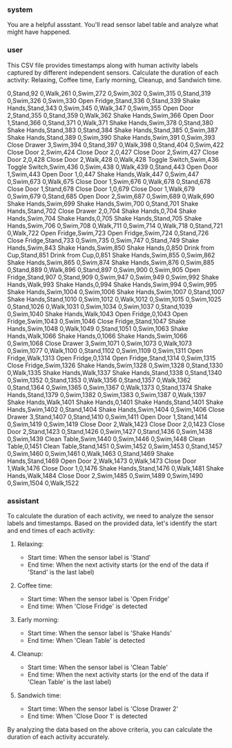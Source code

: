 ### system
You are a helpful assstant. You'll read sensor label table and analyze what might have happened.
### user

This CSV file provides timestamps along with human activity labels captured by different independent sensors.
Calculate the duration of each activity: Relaxing, Coffee time, Early morning, Cleanup, and Sandwich time.
    
0,Stand,92
0,Walk,261
0,Swim,272
0,Swim,302
0,Swim,315
0,Stand,319
0,Swim,326
0,Swim,330
Open Fridge,Stand,336
0,Stand,339
Shake Hands,Stand,343
0,Swim,345
0,Walk,347
0,Swim,355
Open Door 2,Stand,355
0,Stand,359
0,Walk,362
Shake Hands,Swim,366
Open Door 1,Stand,366
0,Stand,371
0,Walk,371
Shake Hands,Swim,378
0,Stand,380
Shake Hands,Stand,383
0,Stand,384
Shake Hands,Stand,385
0,Swim,387
Shake Hands,Stand,389
0,Swim,390
Shake Hands,Swim,391
0,Swim,393
Close Drawer 3,Swim,394
0,Stand,397
0,Walk,398
0,Stand,404
0,Swim,422
Close Door 2,Swim,424
Close Door 2,0,427
Close Door 2,Swim,427
Close Door 2,0,428
Close Door 2,Walk,428
0,Walk,428
Toggle Switch,Swim,436
Toggle Switch,Swim,436
0,Swim,438
0,Walk,439
0,Stand,443
Open Door 1,Swim,443
Open Door 1,0,447
Shake Hands,Walk,447
0,Swim,447
0,Swim,673
0,Walk,675
Close Door 1,Swim,676
0,Walk,678
0,Stand,678
Close Door 1,Stand,678
Close Door 1,0,679
Close Door 1,Walk,679
0,Swim,679
0,Stand,685
Open Door 2,Swim,687
0,Swim,689
0,Walk,690
Shake Hands,Swim,699
Shake Hands,Swim,700
0,Stand,701
Shake Hands,Stand,702
Close Drawer 2,0,704
Shake Hands,0,704
Shake Hands,Swim,704
Shake Hands,0,705
Shake Hands,Stand,705
Shake Hands,Swim,706
0,Swim,708
0,Walk,711
0,Swim,714
0,Walk,718
0,Stand,721
0,Walk,722
Open Fridge,Swim,723
Open Fridge,Swim,724
0,Stand,726
Close Fridge,Stand,733
0,Swim,735
0,Swim,747
0,Stand,749
Shake Hands,Swim,843
Shake Hands,Swim,850
Shake Hands,0,850
Drink from Cup,Stand,851
Drink from Cup,0,851
Shake Hands,Swim,855
0,Swim,862
Shake Hands,Swim,865
0,Swim,874
Shake Hands,Swim,876
0,Swim,885
0,Stand,889
0,Walk,896
0,Stand,897
0,Swim,900
0,Swim,905
Open Fridge,Stand,907
0,Stand,909
0,Swim,947
0,Swim,949
0,Swim,992
Shake Hands,Walk,993
Shake Hands,0,994
Shake Hands,Swim,994
0,Swim,995
Shake Hands,Swim,1004
0,Swim,1006
Shake Hands,Swim,1007
0,Stand,1007
Shake Hands,Stand,1010
0,Swim,1012
0,Walk,1012
0,Swim,1015
0,Swim,1025
0,Stand,1026
0,Walk,1031
0,Swim,1034
0,Swim,1037
0,Stand,1039
0,Swim,1040
Shake Hands,Walk,1043
Open Fridge,0,1043
Open Fridge,Swim,1043
0,Swim,1046
Close Fridge,Stand,1047
Shake Hands,Swim,1048
0,Walk,1049
0,Stand,1051
0,Swim,1063
Shake Hands,Walk,1066
Shake Hands,0,1066
Shake Hands,Swim,1066
0,Swim,1068
Close Drawer 3,Swim,1071
0,Swim,1073
0,Walk,1073
0,Swim,1077
0,Walk,1100
0,Stand,1102
0,Swim,1109
0,Swim,1311
Open Fridge,Walk,1313
Open Fridge,0,1314
Open Fridge,Stand,1314
0,Swim,1315
Close Fridge,Swim,1326
Shake Hands,Swim,1328
0,Swim,1328
0,Stand,1330
0,Walk,1335
Shake Hands,Walk,1337
Shake Hands,Stand,1338
0,Stand,1340
0,Swim,1352
0,Stand,1353
0,Walk,1356
0,Stand,1357
0,Walk,1362
0,Stand,1364
0,Swim,1365
0,Swim,1367
0,Walk,1373
0,Stand,1374
Shake Hands,Stand,1379
0,Swim,1382
0,Swim,1383
0,Swim,1387
0,Walk,1397
Shake Hands,Walk,1401
Shake Hands,0,1401
Shake Hands,Stand,1401
Shake Hands,Swim,1402
0,Stand,1404
Shake Hands,Swim,1404
0,Swim,1406
Close Drawer 3,Stand,1407
0,Stand,1410
0,Swim,1411
Open Door 1,Stand,1414
0,Swim,1419
0,Swim,1419
Close Door 2,Walk,1423
Close Door 2,0,1423
Close Door 2,Stand,1423
0,Stand,1426
0,Swim,1427
0,Stand,1436
0,Swim,1438
0,Swim,1439
Clean Table,Swim,1440
0,Swim,1446
0,Swim,1448
Clean Table,0,1451
Clean Table,Stand,1451
0,Swim,1452
0,Swim,1453
0,Stand,1457
0,Swim,1460
0,Swim,1461
0,Walk,1463
0,Stand,1469
Shake Hands,Stand,1469
Open Door 2,Walk,1473
0,Walk,1473
Close Door 1,Walk,1476
Close Door 1,0,1476
Shake Hands,Stand,1476
0,Walk,1481
Shake Hands,Walk,1484
Close Door 2,Swim,1485
0,Swim,1489
0,Swim,1490
0,Swim,1504
0,Walk,1522

### assistant
To calculate the duration of each activity, we need to analyze the sensor labels and timestamps. Based on the provided data, let's identify the start and end times of each activity:

1. Relaxing:
   - Start time: When the sensor label is 'Stand'
   - End time: When the next activity starts (or the end of the data if 'Stand' is the last label)

2. Coffee time:
   - Start time: When the sensor label is 'Open Fridge'
   - End time: When 'Close Fridge' is detected

3. Early morning:
   - Start time: When the sensor label is 'Shake Hands'
   - End time: When 'Clean Table' is detected

4. Cleanup:
   - Start time: When the sensor label is 'Clean Table'
   - End time: When the next activity starts (or the end of the data if 'Clean Table' is the last label)

5. Sandwich time:
   - Start time: When the sensor label is 'Close Drawer 2'
   - End time: When 'Close Door 1' is detected

By analyzing the data based on the above criteria, you can calculate the duration of each activity accurately.
